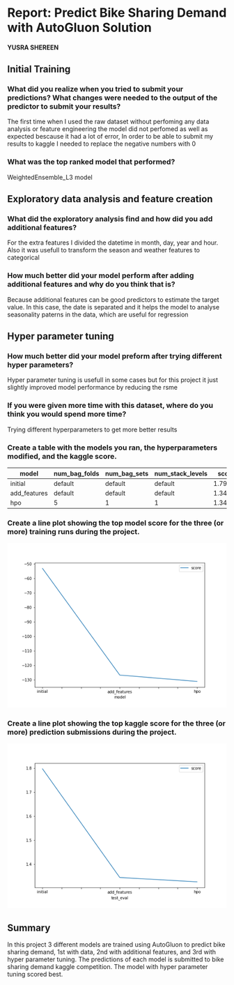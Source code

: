 # Report: Predict Bike Sharing Demand with AutoGluon Solution
#### YUSRA SHEREEN

## Initial Training
### What did you realize when you tried to submit your predictions? What changes were needed to the output of the predictor to submit your results?
The first time when I used the raw dataset without perfoming any data analysis or feature engineering the model did not perfomed as well as expected bescause it had a lot of error, In order to be able to submit my results to kaggle I needed to replace the negative numbers with 0

### What was the top ranked model that performed?
WeightedEnsemble_L3 model

## Exploratory data analysis and feature creation
### What did the exploratory analysis find and how did you add additional features?
For the extra features I divided the datetime in month, day, year and hour. Also it was usefull to transform the season and weather features to categorical

### How much better did your model perform after adding additional features and why do you think that is?
Because additional features can be good predictors to estimate the target value. In this case, the date is separated and it helps the model to analyse seasonality paterns in the data, which are useful for regression

## Hyper parameter tuning
### How much better did your model preform after trying different hyper parameters?
Hyper parameter tuning is usefull in some cases but for this project it just slightly improved model performance by reducing the rsme

### If you were given more time with this dataset, where do you think you would spend more time?
Trying different hyperparameters to get more better results

### Create a table with the models you ran, the hyperparameters modified, and the kaggle score.
|model|num_bag_folds|num_bag_sets|num_stack_levels|score|
|--|--|--|--|--|
|initial|default|default|default| 1.79030|
|add_features|default|default|default|1.34659|
|hpo|5|1|1|1.34451|

### Create a line plot showing the top model score for the three (or more) training runs during the project.

![model_train_score.png](img/model_train_score.png)

### Create a line plot showing the top kaggle score for the three (or more) prediction submissions during the project.

![model_test_score.png](img/model_test_score.png)

## Summary
In this project 3 different models are trained using AutoGluon to predict bike sharing demand, 1st with data, 2nd with additional features, and 3rd with hyper parameter tuning. The predictions of each model is submitted to bike sharing demand kaggle competition. The model with hyper parameter tuning scored best.
